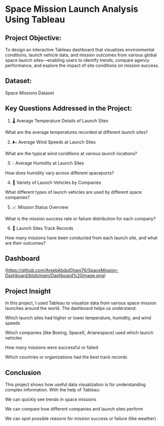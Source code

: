 # Space Mission Launch Analysis Using Tableau

## Project Objective:
To design an interactive Tableau dashboard that visualizes environmental conditions, launch vehicle data, and mission outcomes from various global space launch sites—enabling users to identify trends, compare agency performance, and explore the impact of site conditions on mission success.

## Dataset:
Space Missions Dataset

## Key Questions Addressed in the Project:

1. 🌡️ Average Temperature Details of Launch Sites

What are the average temperatures recorded at different launch sites?



2. 🌬️ Average Wind Speeds at Launch Sites

What are the typical wind conditions at various launch locations?



3. 💧 Average Humidity at Launch Sites

How does humidity vary across different spaceports?



4. 🚀 Variety of Launch Vehicles by Companies

What different types of launch vehicles are used by different space companies?



5. 📈 Mission Status Overview

What is the mission success rate or failure distribution for each company?



6. 📍 Launch Sites Track Records

How many missions have been conducted from each launch site, and what are their outcomes?

## Dashboard
(https://github.com/AreebAbdulGhani76/SpaceMission-Dashboard/blob/main/Dashboard%20image.png)

## Project Insight
In this project, I used Tableau to visualize data from various space mission launches around the world. The dashboard helps us understand:

Which launch sites had higher or lower temperature, humidity, and wind speeds

Which companies (like Boeing, SpaceX, Arianespace) used which launch vehicles

How many missions were successful or failed

Which countries or organizations had the best track records

## Conclusion
This project shows how useful data visualization is for understanding complex information. With the help of Tableau:

We can quickly see trends in space missions

We can compare how different companies and launch sites perform

We can spot possible reasons for mission success or failure (like weather)


